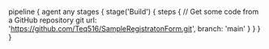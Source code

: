 pipeline {
    agent any
    stages {
        stage('Build') {
            steps {
                // Get some code from a GitHub repository
                git url: 'https://github.com/Teq516/SampleRegistratonForm.git', branch: 'main'
                }
        }
    }
}